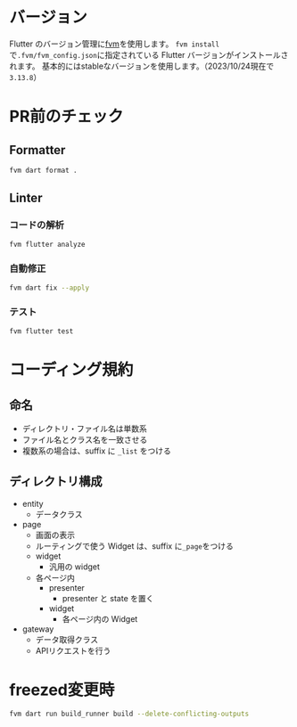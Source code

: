 # バージョン
Flutter のバージョン管理に[fvm](https://github.com/leoafarias/fvm)を使用します。
`fvm install`で`.fvm/fvm_config.json`に指定されている Flutter バージョンがインストールされます。
基本的にはstableなバージョンを使用します。（2023/10/24現在で`3.13.8`）

# PR前のチェック
## Formatter
```bash
fvm dart format .
```

## Linter
### コードの解析
```bash
fvm flutter analyze
```

### 自動修正
```bash
fvm dart fix --apply 
```

### テスト
```bash
fvm flutter test
```

# コーディング規約
## 命名
- ディレクトリ・ファイル名は単数系
- ファイル名とクラス名を一致させる
- 複数系の場合は、suffix に `_list` をつける

## ディレクトリ構成
- entity
  - データクラス
- page
  - 画面の表示
  - ルーティングで使う Widget は、suffix に`_page`をつける
  - widget
    - 汎用の widget
  - 各ページ内
    - presenter
      - presenter と state を置く
    - widget
      - 各ページ内の Widget
- gateway
  - データ取得クラス
  - APIリクエストを行う

# freezed変更時
```bash
fvm dart run build_runner build --delete-conflicting-outputs
```
